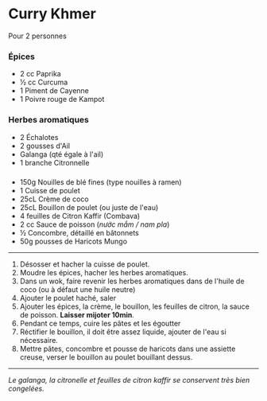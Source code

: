 # Curry Khmer

Pour 2 personnes

### Épices

- 2 cc Paprika
- ½ cc Curcuma
- 1 Piment de Cayenne
- 1 Poivre rouge de Kampot

### Herbes aromatiques

- 2 Échalotes
- 2 gousses d'Ail
- Galanga (qté égale à l'ail)
- 1 branche Citronnelle

### 

- 150g Nouilles de blé fines (type nouilles à ramen)
- 1 Cuisse de poulet
- 25cL Crème de coco
- 25cL Bouillon de poulet (ou juste de l'eau)
- 4 feuilles de Citron Kaffir (Combava)
- 2 cc Sauce de poisson (*nước mắm / nam pla*)
- ½ Concombre, détaillé en bâtonnets
- 50g pousses de Haricots Mungo

---

1. Désosser et hacher la cuisse de poulet.
2. Moudre les épices, hacher les herbes aromatiques.
3. Dans un wok, faire revenir les herbes aromatiques dans de l'huile de coco (ou à défaut une huile neutre)
4. Ajouter le poulet haché, saler
5. Ajouter les épices, la crème, le bouillon, les feuilles de citron, la sauce de poisson. **Laisser mijoter 10min**.
6. Pendant ce temps, cuire les pâtes et les égoutter
7. Réctifier le bouillon, il doit être assez liquide, ajouter de l'eau si nécessaire.
8. Mettre pâtes, concombre et pousse de haricots dans une assiette creuse, verser le bouillon au poulet bouillant dessus.

---

_Le galanga, la citronelle et feuilles de citron kaffir se conservent très bien congelées._
